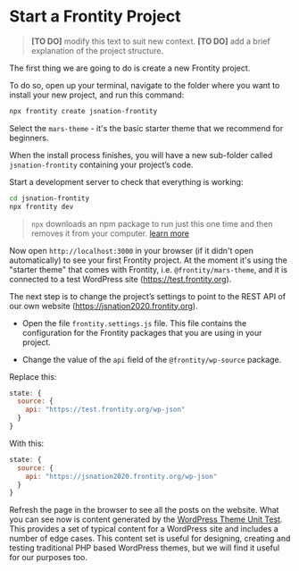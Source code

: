 # Start a Frontity Project

> **[TO DO]** modify this text to suit new context.
>**[TO DO]** add a brief explanation of the project structure.

The first thing we are going to do is create a new Frontity project.

To do so, open up your terminal, navigate to the folder where you want to install your new project, and run this command:

```bash
npx frontity create jsnation-frontity
```

Select the `mars-theme` - it's the basic starter theme that we recommend for beginners.

When the install process finishes, you will have a new sub-folder called `jsnation-frontity` containing your project’s code.

Start a development server to check that everything is working:

```bash
cd jsnation-frontity
npx frontity dev
```

> `npx` downloads an npm package to run just this one time and then removes it from your computer. [learn more](https://medium.com/@maybekatz/introducing-npx-an-npm-package-runner-55f7d4bd282b)

Now open `http://localhost:3000` in your browser (if it didn't open automatically) to see your first Frontity project. At the moment it's using the "starter theme" that comes with Frontity, i.e. `@frontity/mars-theme`, and it is connected to a test WordPress site (https://test.frontity.org).

The next step is to change the project’s settings to point to the REST API of our own website (https://jsnation2020.frontity.org).

- Open the file `frontity.settings.js` file. This file contains the configuration for the Frontity packages that you are using in your project.

- Change the value of the `api` field of the `@frontity/wp-source` package.

Replace this:
```js
state: {
  source: {
    api: "https://test.frontity.org/wp-json"
  }
}
```
With this:
```js
state: {
  source: {
    api: "https://jsnation2020.frontity.org/wp-json"
  }
}
```
Refresh the page in the browser to see all the posts on the website. What you can see now is content generated by the [WordPress Theme Unit Test](https://github.com/WPTT/theme-unit-test). This provides a set of typical content for a WordPress site and includes a number of edge cases. This content set is useful for designing, creating and testing traditional PHP based WordPress themes, but we will find it useful for our purposes too.


